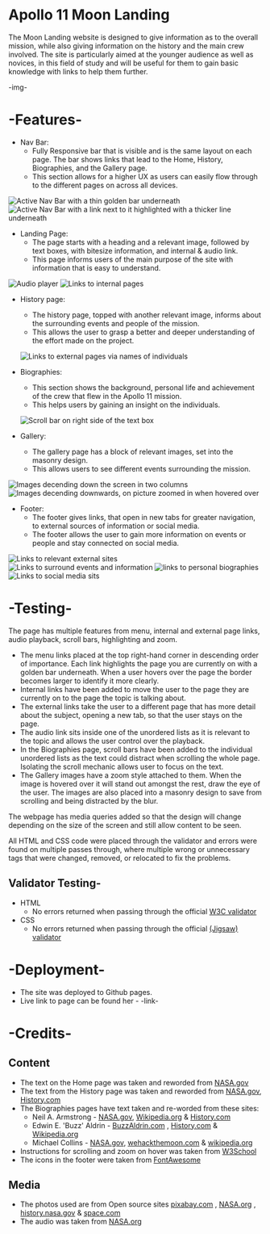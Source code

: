 # Apollo 11 Moon Landing
The Moon Landing website is designed to give information as to the overall mission, while also giving information on the history and the main crew involved. The site is particularly aimed at the younger audience as well as novices, in this field of study and will be useful for them to gain basic knowledge with links to help them further.

-img-

# -Features-
- Nav Bar:
  * Fully Responsive bar that is visible and is the same layout on each page. The bar shows links that lead to the Home, History, Biographies, and the Gallery page.
  * This section allows for a higher UX as users can easily flow through to the different pages on across all devices.

![Active Nav Bar with a thin golden bar underneath](/assets/images/nav-bar.png)
![Active Nav Bar with a link next to it highlighted with a thicker line underneath](/assets/images/nav-bar2.png)

- Landing Page:
  * The page starts with a heading and a relevant image, followed by text boxes, with bitesize information, and internal & audio link.
  * This page informs users of the main purpose of the site with information that is easy to understand.

![Audio player ](/assets/images/audio-link.png)
![Links to internal pages](/assets/images/internal-link.png)

- History page:
  * The history page, topped with another relevant image, informs about the surrounding events and people of the mission.
  * This allows the user to grasp a better and deeper understanding of the effort made on the project.

  ![Links to external pages via names of individuals](/assets/images/external-links.png)

- Biographies:
  * This section shows the background, personal life and achievement of the crew that flew in the Apollo 11 mission.
  * This helps users by gaining an insight on the individuals.

  ![Scroll bar on right side of the text box](/assets/images/scroll-bar.png)

- Gallery:
  * The gallery page has a block of relevant images, set into the masonry design.
  * This allows users to see different events surrounding the mission.

![Images decending down the screen in two columns](/assets/images/gallery-picture.png)
![Images decending downwards, on picture zoomed in when hovered over ](/assets/images/gallery2.png)

- Footer:
   * The footer gives links, that open in new tabs for greater navigation, to external sources of information or social media.
   * The footer allows the user to gain more information on events or people and stay connected on social media.

![Links to relevant external sites](/assets/images/footer.png)
![Links to surround events and information](/assets/images/footer-2.png)
![links to personal biographies](/assets/images/footer-3.png)
![Links to social media sits ](/assets/images/footer-4.png)

# -Testing-
The page has multiple features from menu, internal and external page links, audio playback, scroll bars, highlighting and zoom.
   * The menu links placed at the top right-hand corner in descending order of importance. Each link highlights the page you are currently on with a golden bar underneath. When a user hovers over the page the border becomes larger to identify it more clearly.
   * Internal links have been added to move the user to the page they are currently on to the page the topic is talking about.
   * The external links take the user to a different page that has more detail about the subject, opening a new tab, so that the user stays on the page.
   * The audio link sits inside one of the unordered lists as it is relevant to the topic and allows the user control over the playback.
   * In the Biographies page, scroll bars have been added to the individual unordered lists as the text could distract when scrolling the whole page. Isolating the scroll mechanic allows user to focus on the text.
   * The Gallery images have a zoom style attached to them. When the image is hovered over it will stand out amongst the rest, draw the eye of the user. The images are also placed into a masonry design to save from scrolling and being distracted by the blur.

The webpage has media queries added so that the design will change depending on the size of the screen and still allow content to be seen.

All HTML and CSS code were placed through the validator and errors were found on multiple passes through, where multiple wrong or unnecessary tags that were changed, removed, or relocated to fix the problems.

## Validator Testing-
  - HTML
    * No errors returned when passing through the official [W3C validator](https://validator.w3.org/)
  - CSS
    * No errors returned when passing through the official [(Jigsaw) validator](https://jigsaw.w3.org/css-validator/)

# -Deployment-
- The site was deployed to Github pages.
- Live link to page can be found her - -link-

# -Credits-
## Content
  - The text on the Home page was taken and reworded from [NASA.gov](https://www.nasa.gov/mission_pages/apollo/apollo11.html) 
  - The text from the History page was taken and reworded from [NASA.gov](https://www.nasa.gov/mission_pages/apollo/missions/index.html), [History.com](https://www.history.com/topics/space-exploration/moon-landing-1969)
  - The Biographies pages have text taken and re-worded from these sites:
    - Neil A. Armstrong - [NASA.gov](https://www.nasa.gov/centers/glenn/about/bios/neilabio.html), [Wikipedia.org](https://en.wikipedia.org/wiki/Neil_Armstrong) & [History.com](https://www.history.com/topics/space-exploration/neil-armstrong)
    - Edwin E. 'Buzz' Aldrin - [BuzzAldrin.com](https://buzzaldrin.com/biography/) , [History.com](https://www.history.com/topics/space-exploration/buzz-aldrin) & [Wikipedia.org](https://en.wikipedia.org/wiki/Buzz_Aldrin)
    - Michael Collins - [NASA.gov](https://www.nasa.gov/astronautprofiles/collins/), [wehackthemoon.com](https://wehackthemoon.com/bios/michael-collins) & [wikipedia.org](https://en.wikipedia.org/wiki/Michael_Collins_(astronaut))
  - Instructions for scrolling and zoom on hover was taken from [W3School](https://www.w3schools.com/cssref/pr_pos_overflow.php)
  - The icons in the footer were taken from [FontAwesome](https://fontawesome.com/)

  ## Media
  - The photos used are from Open source sites [pixabay.com](https://pixabay.com/) , [NASA.org](https://www.nasa.gov/) , [history.nasa.gov](https://history.nasa.gov/ap11ann/kippsphotos/apollo.html) & [space.com](https://www.space.com/apollo-11-astronauts-quarantined-after-splashdown.html)
  - The audio was taken from [NASA.org](https://www.nasa.gov/wav/62284main_onesmall2.wav)
